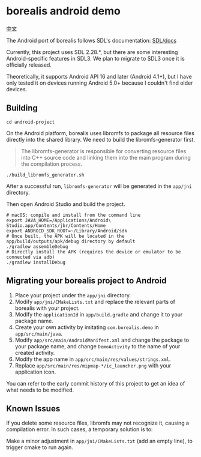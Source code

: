 # borealis android demo

[中文](./README_ZH.md)

The Android port of borealis follows SDL's documentation: [SDL/docs](https://github.com/libsdl-org/SDL/blob/release-2.28.x/docs/README-android.md)

Currently, this project uses SDL 2.28.*, but there are some interesting Android-specific features in SDL3. We plan to migrate to SDL3 once it is officially released.

Theoretically, it supports Android API 16 and later (Android 4.1+), but I have only tested it on devices running Android 5.0+ because I couldn't find older devices.

## Building

```shell
cd android-project
```

On the Android platform, borealis uses libromfs to package all resource files directly into the shared library. We need to build the libromfs-generator first.

> The libromfs-generator is responsible for converting resource files into C++ source code and linking them into the main program during the compilation process.

```shell
./build_libromfs_generator.sh
```

After a successful run, `libromfs-generator` will be generated in the `app/jni` directory.

Then open Android Studio and build the project.

```shell
# macOS: compile and install from the command line
export JAVA_HOME=/Applications/Android\ Studio.app/Contents/jbr/Contents/Home
export ANDROID_SDK_ROOT=~/Library/Android/sdk
# Once built, the APK will be located in the app/build/outputs/apk/debug directory by default
./gradlew assembleDebug
# Directly install the APK (requires the device or emulator to be connected via adb)
./gradlew installDebug
```

## Migrating your borealis project to Android

1. Place your project under the `app/jni` directory.
2. Modify `app/jni/CMakeLists.txt` and replace the relevant parts of borealis with your project.
3. Modify the `applicationId` in `app/build.gradle` and change it to your package name.
4. Create your own activity by imitating `com.borealis.demo` in `app/src/main/java`.
5. Modify `app/src/main/AndroidManifest.xml` and change the package to your package name, and change `DemoActivity` to the name of your created activity.
6. Modify the app name in `app/src/main/res/values/strings.xml`.
7. Replace `app/src/main/res/mipmap-*/ic_launcher.png` with your application icon.

You can refer to the early commit history of this project to get an idea of what needs to be modified.

## Known Issues

If you delete some resource files, libromfs may not recognize it, causing a compilation error. In such cases, a temporary solution is to:

Make a minor adjustment in `app/jni/CMakeLists.txt` (add an empty line), to trigger cmake to run again.